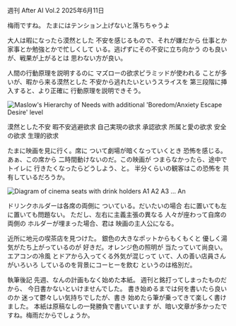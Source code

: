 週刊 After AI Vol.2
2025年6月11日

梅雨ですね。
たまにはテンション上げないと落ちちゃうよ

大人は暇になったら漠然とした
不安を感じるもので、それが嫌だから
仕事とか家事とか勉強とかで忙しくして
いる。逃げずにその不安に立ち向かう
のも良いが、戦果が上がるとは
思わない方が良い。

人間の行動原理を説明するのに
マズローの欲求ピラミッドが使われる
ことが多いが、暇から来る漠然とした
不安から逃れたいというスライスを
第三段階に挿入すると、より正確に
行動原理を説明できそう。

![Maslow's Hierarchy of Needs with additional 'Boredom/Anxiety Escape Desire' level](image_of_maslow_pyramid)

漠然とした不安
暇不安逃避欲求
自己実現の欲求
承認欲求
所属と愛の欲求
安全の欲求
生理的欲求

たまに映画を見に行く。席に
ついて劇場が暗くなっていくとき
恐怖を感じる。あぁ、この席から
二時間動けないのだ。この映画が
つまらなかったら、途中でトイレに
行きたくなったらどうしよう、と。
半分くらいの観客はこの恐怖を
共有しているだろうか。

![Diagram of cinema seats with drink holders](image_of_cinema_seats)
A1 A2 A3 ... An

ドリンクホルダーは各席の両側に
ついている。だいたいの場合
右に置いても左に置いても問題ない。
ただし、左右に主義主張の異なる
人々が座わって自席の両側の
ホルダーが埋まった場合、君は
映画の主人公になる。

近所に地元の喫茶店を見つけた。
銀色の大きなポットからもくもくと
優しく湯気がたち上がっているのが
好きだ。オレンジ色の照明が
当たっていて尚良い。エアコンの冷風
とドアから入ってくる外気が混じって
いて、人の善い店員さんがいろいろ
しているのを背景にコーヒーを飲む
というのは格別だ。

執筆後記
先週、なんの計画もなく始めた本紙。
週刊と銘打ってしまったものだから、
今日書かないといけませんでした。
書き始めるまでは何を書いたら良いのか
迷って鬱々しい気持ちでしたが、書き
始めたら筆が乗ってきて楽しく書けました。
本紙は原稿なしの一発勝負で書いています
が、暗い文章が多かったですね。梅雨だからでしょうか。